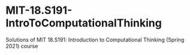 # MIT-18.S191-IntroToComputationalThinking
Solutions of MIT 18.S191: Introduction to Computational Thinking (Spring 2021) course
